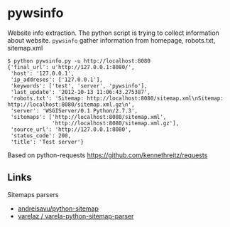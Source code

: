 pywsinfo
========

Website info extraction. The python script is trying to collect information about website. `pywsinfo` gather information from homepage, robots.txt, sitemap.xml

```
$ python pywsinfo.py -u http://localhost:8080
{'final_url': u'http://127.0.0.1:8080/',
 'host': '127.0.0.1',
 'ip_addreses': ['127.0.0.1'],
 'keywords': ['test', 'server', 'pywsinfo'],
 'last_update': '2012-10-13 11:06:43.275387',
 'robots.txt': 'Sitemap: http://localhost:8080/sitemap.xml\nSitemap: http://localhost:8080/sitemap.xml.gz\n',
 'server': 'WSGIServer/0.1 Python/2.7.3',
 'sitemaps': ['http://localhost:8080/sitemap.xml',
              'http://localhost:8080/sitemap.xml.gz'],
 'source_url': 'http://127.0.0.1:8080',
 'status_code': 200,
 'title': 'Test server'}
```

Based on python-requests https://github.com/kennethreitz/requests

## Links

Sitemaps parsers

- [andreisavu/python-sitemap](https://github.com/andreisavu/python-sitemap)
- [varelaz / varela-python-sitemap-parser](https://github.com/varelaz/varela-python-sitemap-parser)
